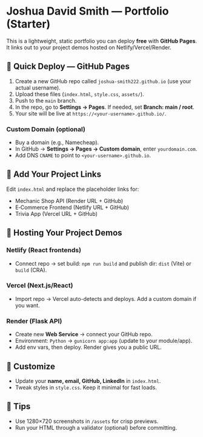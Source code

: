 # Joshua David Smith — Portfolio (Starter)

This is a lightweight, static portfolio you can deploy **free** with **GitHub Pages**. It links out to your project demos hosted on Netlify/Vercel/Render.

## 🚀 Quick Deploy — GitHub Pages

1. Create a new GitHub repo called `joshua-smith222.github.io` (use your actual username).
2. Upload these files (`index.html`, `style.css`, `assets/`).
3. Push to the `main` branch.
4. In the repo, go to **Settings → Pages**. If needed, set **Branch: main / root**.
5. Your site will be live at `https://<your-username>.github.io/`.

### Custom Domain (optional)
- Buy a domain (e.g., Namecheap).
- In GitHub → **Settings → Pages → Custom domain**, enter `yourdomain.com`.
- Add DNS `CNAME` to point to `<your-username>.github.io`.

## 🔗 Add Your Project Links
Edit `index.html` and replace the placeholder links for:
- Mechanic Shop API (Render URL + GitHub)
- E‑Commerce Frontend (Netlify URL + GitHub)
- Trivia App (Vercel URL + GitHub)

## 🧩 Hosting Your Project Demos

### Netlify (React frontends)
- Connect repo → set build: `npm run build` and publish dir: `dist` (Vite) or `build` (CRA).

### Vercel (Next.js/React)
- Import repo → Vercel auto-detects and deploys. Add a custom domain if you want.

### Render (Flask API)
- Create new **Web Service** → connect your GitHub repo.
- Environment: `Python` → `gunicorn app:app` (update to your module/app).
- Add env vars, then deploy. Render gives you a public URL.

## 📝 Customize
- Update your **name, email, GitHub, LinkedIn** in `index.html`.
- Tweak styles in `style.css`. Keep it minimal for fast loads.

## 🧪 Tips
- Use 1280×720 screenshots in `/assets` for crisp previews.
- Run your HTML through a validator (optional) before committing.
